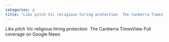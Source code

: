```yaml
---
categories: g
title: "Libs pitch Vic religious hiring protection  The Canberra Times"
---
```

Libs pitch Vic religious hiring protection&nbsp;&nbsp;The Canberra TimesView Full coverage on Google News